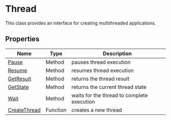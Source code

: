 # Thread #
This class provides an interface for creating multithreaded applications.

## Properties ##
| Name | Type | Description |
|---|---|---|
| [Pause](Thread_Pause.md) | Method | pauses thread execution |
| [Resume](Thread_Resume.md) | Method | resumes thread execution |
| [GetResult](Thread_GetResult.md) | Method | returns the thread result |
| [GetState](Thread_GetState.md) | Method | returns the current thread state |
| [Wait](Thread_Wait.md) | Method | waits for the thread to complete execution |
| [CreateThread](CreateThread.md) | Function | creates a new thread |
